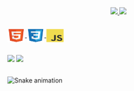 
 ##

<div align="center">
  <a href="https://github.com/daianercruz">
  <img height="150em" src="https://github-readme-stats.vercel.app/api?username=daianercruz&show_icons=true&theme=midnight-purple&include_all_commits=true&count_private=true"/>
  <img height="150em" src="https://github-readme-stats.vercel.app/api/top-langs/?username=daianercruz&layout=compact&langs_count=7&theme=midnight-purple"/>
</div>
  </div>
  
  ##
  <div> 
  <div>
    <img align="center" alt="Dai-HTML" height="30" width="40" src="https://raw.githubusercontent.com/devicons/devicon/master/icons/html5/html5-original.svg">
  <img align="center" alt="Dai-CSS" height="30" width="40" src="https://raw.githubusercontent.com/devicons/devicon/master/icons/css3/css3-original.svg">
    <img align="center" alt="Dai-Javascrip" height="30" width="40" src="https://raw.githubusercontent.com/devicons/devicon/2ae2a900d2f041da66e950e4d48052658d850630/icons/javascript/javascript-original.svg">

  </div>
  
  ##
  <div> 

  <a href = "mailto:dprczx@gmail.com"><img src="https://img.shields.io/badge/-Gmail-%23333?style=for-the-badge&logo=gmail&logoColor=white" target="_blank"></a>
  <a href="https://www.linkedin.com/in/daianeprc/" target="_blank"><img src="https://img.shields.io/badge/-LinkedIn-%230077B5?style=for-the-badge&logo=linkedin&logoColor=white" target="_blank"></a> 
    
  ##

 ![Snake animation](https://github.com/daianercruz/daianercruz/blob/output/github-contribution-grid-snake.svg)
